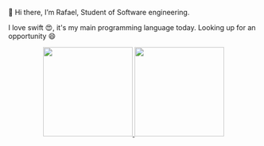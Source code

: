 👋 Hi there, I’m Rafael, Student of Software engineering.

I love swift 😍, it's my main programming language today.
Looking up for an opportunity 😄

<div align="center">
  <a href="https://github.com/Rafaaaaeel">
  <img height="180em" src="https://github-readme-stats.vercel.app/api?username=Rafaaaaeel&show_icons=true&theme=default&include_all_commits=true&count_private=true"/>
  <img height="180em" src="https://github-readme-stats.vercel.app/api/top-langs/?username=Rafaaaaeel&layout=compact&langs_count=7&theme=dracula"/>
</div>
